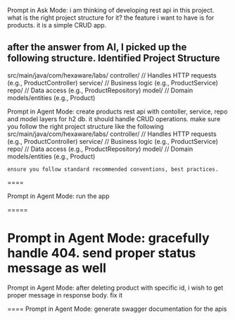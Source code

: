 
Prompt in Ask Mode: 
i am thinking of developing rest api in this project. what is the right project structure for it? the feature i want to have is for products. it is a simple CRUD app.


after the answer from AI, I picked up the following structure.
Identified Project Structure 
---
  src/main/java/com/hexaware/labs/
    controller/   // Handles HTTP requests (e.g., ProductController)
    service/      // Business logic (e.g., ProductService)
    repo/         // Data access (e.g., ProductRepository)
    model/        // Domain models/entities (e.g., Product)



Prompt in Agent Mode: 
create products rest api with contoller, service, repo and model layers for h2 db.
    it should handle CRUD operations.
    make sure you follow the right project structure like the following
    src/main/java/com/hexaware/labs/
        controller/   // Handles HTTP requests (e.g., ProductController)
        service/      // Business logic (e.g., ProductService)
        repo/         // Data access (e.g., ProductRepository)
        model/        // Domain models/entities (e.g., Product)

    ensure you follow standard recommended conventions, best practices.

====

Prompt in Agent Mode: 
run the app

=====

Prompt in Agent Mode: 
gracefully handle 404. send proper status message as well
====

Prompt in Agent Mode: 
after deleting product with specific id, i wish to get proper message in response body. fix it

====
Prompt in Agent Mode: 
 generate swagger documentation for the apis